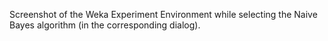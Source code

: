 Screenshot of the Weka Experiment Environment while selecting the Naive Bayes algorithm (in the corresponding dialog).

